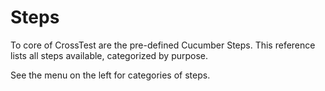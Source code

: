# Steps

To core of CrossTest are the pre-defined Cucumber Steps. This reference lists all steps available, categorized by purpose.

See the menu on the left for categories of steps.
